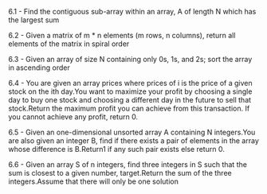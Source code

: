 6.1 - Find the contiguous sub-array within an array, A of length N which has the largest sum

6.2 - Given a matrix of m * n elements (m rows, n columns), return all elements of the matrix in spiral order

6.3 - Given an array of size N containing only 0s, 1s, and 2s; sort the array in ascending order

6.4 - You are given an array prices where prices of i is the price of a given stock on the ith day.You want to maximize your profit by choosing a single day to buy one stock and choosing a different day in the future to sell that stock.Return the maximum profit you can achieve from this transaction. If you cannot achieve any profit, return 0.

6.5 - Given an one-dimensional unsorted array A containing N integers.You are also given an integer B, find if there exists a pair of elements in the array whose difference is B.Return1 if any such pair exists else return 0.

6.6 - Given an array S of n integers, find three integers in S such that the sum is closest to a given number, target.Return the sum of the three integers.Assume that there will only be one solution